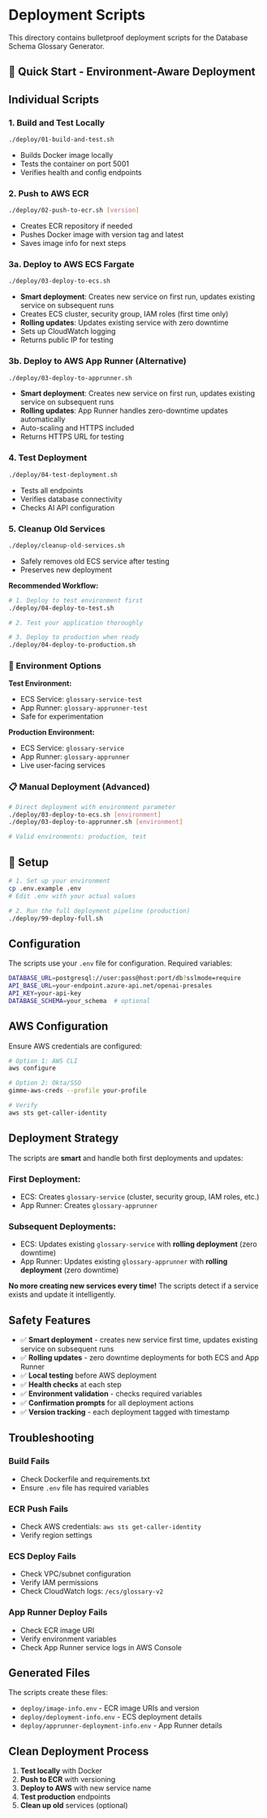 # Deployment Scripts

This directory contains bulletproof deployment scripts for the Database Schema Glossary Generator.

## 🚀 Quick Start - Environment-Aware Deployment

## Individual Scripts

### 1. Build and Test Locally
```bash
./deploy/01-build-and-test.sh
```
- Builds Docker image locally
- Tests the container on port 5001
- Verifies health and config endpoints

### 2. Push to AWS ECR
```bash
./deploy/02-push-to-ecr.sh [version]
```
- Creates ECR repository if needed
- Pushes Docker image with version tag and latest
- Saves image info for next steps

### 3a. Deploy to AWS ECS Fargate
```bash
./deploy/03-deploy-to-ecs.sh
```
- **Smart deployment**: Creates new service on first run, updates existing service on subsequent runs
- Creates ECS cluster, security group, IAM roles (first time only)
- **Rolling updates**: Updates existing service with zero downtime
- Sets up CloudWatch logging
- Returns public IP for testing

### 3b. Deploy to AWS App Runner (Alternative)
```bash
./deploy/03-deploy-to-apprunner.sh  
```
- **Smart deployment**: Creates new service on first run, updates existing service on subsequent runs
- **Rolling updates**: App Runner handles zero-downtime updates automatically
- Auto-scaling and HTTPS included
- Returns HTTPS URL for testing

### 4. Test Deployment
```bash
./deploy/04-test-deployment.sh
```
- Tests all endpoints
- Verifies database connectivity
- Checks AI API configuration

### 5. Cleanup Old Services
```bash
./deploy/cleanup-old-services.sh
```
- Safely removes old ECS service after testing
- Preserves new deployment

**Recommended Workflow:**
```bash
# 1. Deploy to test environment first
./deploy/04-deploy-to-test.sh

# 2. Test your application thoroughly

# 3. Deploy to production when ready
./deploy/04-deploy-to-production.sh
```

### 🎯 Environment Options

**Test Environment:**
- ECS Service: `glossary-service-test`
- App Runner: `glossary-apprunner-test`
- Safe for experimentation

**Production Environment:**
- ECS Service: `glossary-service`
- App Runner: `glossary-apprunner`
- Live user-facing services

### 📋 Manual Deployment (Advanced)

```bash
# Direct deployment with environment parameter
./deploy/03-deploy-to-ecs.sh [environment]
./deploy/03-deploy-to-apprunner.sh [environment]

# Valid environments: production, test
```

## 🔧 Setup

```bash
# 1. Set up your environment
cp .env.example .env
# Edit .env with your actual values

# 2. Run the full deployment pipeline (production)
./deploy/99-deploy-full.sh
```



## Configuration

The scripts use your `.env` file for configuration. Required variables:

```bash
DATABASE_URL=postgresql://user:pass@host:port/db?sslmode=require
API_BASE_URL=your-endpoint.azure-api.net/openai-presales
API_KEY=your-api-key
DATABASE_SCHEMA=your_schema  # optional
```

## AWS Configuration

Ensure AWS credentials are configured:

```bash
# Option 1: AWS CLI
aws configure

# Option 2: Okta/SSO
gimme-aws-creds --profile your-profile

# Verify
aws sts get-caller-identity
```

## Deployment Strategy

The scripts are **smart** and handle both first deployments and updates:

### **First Deployment:**
- ECS: Creates `glossary-service` (cluster, security group, IAM roles, etc.)
- App Runner: Creates `glossary-apprunner`

### **Subsequent Deployments:**
- ECS: Updates existing `glossary-service` with **rolling deployment** (zero downtime)
- App Runner: Updates existing `glossary-apprunner` with **rolling deployment** (zero downtime)

**No more creating new services every time!** The scripts detect if a service exists and update it intelligently.

## Safety Features

- ✅ **Smart deployment** - creates new service first time, updates existing service on subsequent runs
- ✅ **Rolling updates** - zero downtime deployments for both ECS and App Runner
- ✅ **Local testing** before AWS deployment
- ✅ **Health checks** at each step
- ✅ **Environment validation** - checks required variables
- ✅ **Confirmation prompts** for all deployment actions
- ✅ **Version tracking** - each deployment tagged with timestamp

## Troubleshooting

### Build Fails
- Check Dockerfile and requirements.txt
- Ensure `.env` file has required variables

### ECR Push Fails  
- Check AWS credentials: `aws sts get-caller-identity`
- Verify region settings

### ECS Deploy Fails
- Check VPC/subnet configuration
- Verify IAM permissions
- Check CloudWatch logs: `/ecs/glossary-v2`

### App Runner Deploy Fails
- Check ECR image URI
- Verify environment variables
- Check App Runner service logs in AWS Console

## Generated Files

The scripts create these files:
- `deploy/image-info.env` - ECR image URIs and version
- `deploy/deployment-info.env` - ECS deployment details  
- `deploy/apprunner-deployment-info.env` - App Runner details

## Clean Deployment Process

1. **Test locally** with Docker
2. **Push to ECR** with versioning
3. **Deploy to AWS** with new service name
4. **Test production** endpoints
5. **Clean up old** services (optional)
